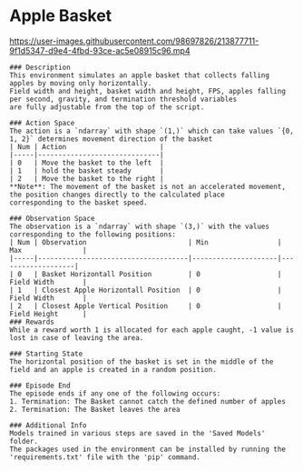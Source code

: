 # Apple Basket

https://user-images.githubusercontent.com/98697826/213877711-9f1d5347-d9e4-4fbd-93ce-ac5e08915c96.mp4
    
    ### Description
    This environment simulates an apple basket that collects falling apples by moving only horizontally.
    Field width and height, basket width and height, FPS, apples falling per second, gravity, and termination threshold variables 
    are fully adjustable from the top of the script.
    
    ### Action Space
    The action is a `ndarray` with shape `(1,)` which can take values `{0, 1, 2}` determines movement direction of the basket
    | Num | Action                       |
    |-----|------------------------------|
    | 0   | Move the basket to the left  |
    | 1   | hold the basket steady       |
    | 2   | Move the basket to the right |
    **Note**: The movement of the basket is not an accelerated movement, the position changes directly to the calculated place 
    corresponding to the basket speed.
    
    ### Observation Space
    The observation is a `ndarray` with shape `(3,)` with the values corresponding to the following positions:
    | Num | Observation                         | Min                 | Max               |
    |-----|-------------------------------------|---------------------|-------------------|
    | 0   | Basket Horizontall Position         | 0                   | Field Width       |
    | 1   | Closest Apple Horizontall Position  | 0                   | Field Width       |
    | 2   | Closest Apple Vertical Position     | 0                   | Field Height      |
    ### Rewards
    While a reward worth 1 is allocated for each apple caught, -1 value is lost in case of leaving the area.
    
    ### Starting State
    The horizontal position of the basket is set in the middle of the field and an apple is created in a random position.
    
    ### Episode End
    The episode ends if any one of the following occurs:
    1. Termination: The Basket cannot catch the defined number of apples
    2. Termination: The Basket leaves the area
    
    ### Additional Info
    Models trained in various steps are saved in the 'Saved Models' folder.
    The packages used in the environment can be installed by running the 'requirements.txt' file with the 'pip' command.
